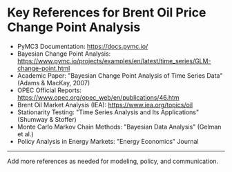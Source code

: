 # Key References for Brent Oil Price Change Point Analysis

- PyMC3 Documentation: https://docs.pymc.io/
- Bayesian Change Point Analysis: https://www.pymc.io/projects/examples/en/latest/time_series/GLM-change-point.html
- Academic Paper: "Bayesian Change Point Analysis of Time Series Data" (Adams & MacKay, 2007)
- OPEC Official Reports: https://www.opec.org/opec_web/en/publications/46.htm
- Brent Oil Market Analysis (IEA): https://www.iea.org/topics/oil
- Stationarity Testing: "Time Series Analysis and Its Applications" (Shumway & Stoffer)
- Monte Carlo Markov Chain Methods: "Bayesian Data Analysis" (Gelman et al.)
- Policy Analysis in Energy Markets: "Energy Economics" Journal

---

Add more references as needed for modeling, policy, and communication.
